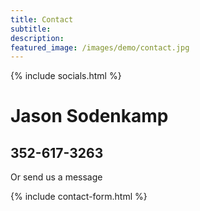 ```yaml
---
title: Contact
subtitle: 
description: 
featured_image: /images/demo/contact.jpg
---
```


{% include socials.html %}
<h1>Jason Sodenkamp</h1>
<h2>352-617-3263</h2>
<p>Or send us a message</p>
{% include contact-form.html %}
